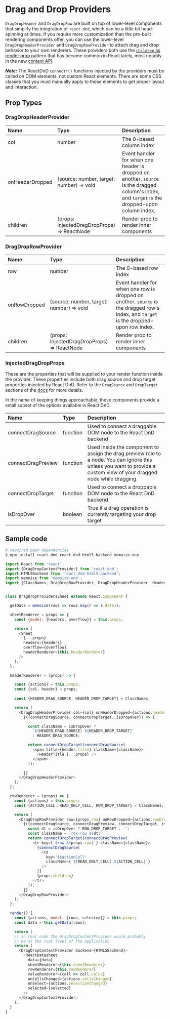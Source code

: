 # Drag and Drop Providers

`DragDropHeader` and `DragDropRow` are built on top of
lower-level components that simplify the integration of `react-dnd`, which 
can be a little bit head-spinning at times. If you require more customization 
than the pre-built rendering components offer, you can use the lower-level 
`DragDropHeaderProvider` and `DragDropRowProvider` to attach drag and drop
behavior to your own renderers. These providers both use the 
[`children` as render prop](https://reactjs.org/docs/render-props.html#using-props-other-than-render)
pattern that has become common in React lately, most notably in the new 
[context API](https://reactjs.org/docs/context.html#consumer).

**_Note:_** The ReactDnD `connect*()` functions injected by the providers 
must be called on DOM elements, not custom React elements. There are some
CSS classes that you must manually apply to these elements to get proper layout
and interaction.


<!-- STORY -->

## Prop Types

### DragDropHeaderProvider

Name | Type | Description
:--- | :--- | :---
col             | number          | The 0-based column index
onHeaderDropped | (source: number, target: number) => void | Event handler for when one header is dropped on another. `source` is the dragged column's index, and `target` is the dropped-upon column index.
children        | (props: InjectedDragDropProps) => ReactNode | Render prop to render inner components


### DragDropRowProvider

Name | Type | Description
:--- | :--- | :---
row          | number          | The 0-based row index
onRowDropped | (source: number, target: number) => void | Event handler for when one row is dropped on another. `source` is the dragged row's index, and `target` is the dropped-upon row index.
children     | (props: InjectedDragDropProps) => ReactNode | Render prop to render inner components


### InjectedDragDropProps

These are the properties that will be supplied to your render function
inside the provider. These properties include both drag source and drop target 
properties injected by React DnD. Refer to the `DragSource` and `DropTarget` 
sections of the [docs](http://react-dnd.github.io/react-dnd/docs-overview.html)
for more details.

In the name of keeping things approachable, these components provide a small subset 
of the options available in React DnD.


Name | Type | Description
:--- | :--- | :---
connectDragSource  | function | Used to connect a draggable DOM node to the React DnD backend
connectDragPreview | function | Used inside the component to assign the drag preview role to a node. You can ignore this unless you want to provide a custom view of your dragged node while dragging.
connectDropTarget  | function | Used to connect a droppable DOM node to the React DnD backend
isDropOver         | boolean  | True if a drag operation is currently targeting your drop target  


## Sample code

```bash
# required peer dependencies
$ npm install react-dnd react-dnd-html5-backend memoize-one
```


```js
import React from 'react';
import {DragDropContextProvider} from 'react-dnd';
import HTML5Backend from 'react-dnd-html5-backend';
import memoize from 'memoize-one';
import {ClassNames, DragDropRowProvider, DragDropHeaderProvider, HeaderTitle, Sheet} from 'react-datasheet-ex';


class DragDropProvidersSheet extends React.Component {

  getData = memoize(rows => rows.map(r => r.data));  

  sheetRenderer = props => {
    const {model: {headers, overflow}} = this.props;

    return (
      <Sheet
        {...props}
        headers={headers}
        overflow={overflow}
        headerRenderer={this.headerRenderer}
      />
    );
  };

  headerRenderer = (props) => {

    const {actions} = this.props;
    const {col, header} = props;
    
    const {HEADER_DRAG_SOURCE, HEADER_DROP_TARGET} = ClassNames;

    return (
      <DragDropHeaderProvider col={col} onHeaderDropped={actions.headerDropped}>
        {({connectDragSource, connectDropTarget, isDropOver}) => {

          const className = isDropOver ?
            `${HEADER_DRAG_SOURCE} ${HEADER_DROP_TARGET}`
            : HEADER_DRAG_SOURCE;

          return connectDropTarget(connectDragSource(
            <span title={header.title} className={className}>
              <HeaderTitle {...props} />
            </span>
          ));

        }}
      </DragDropHeaderProvider>
    );
  };

  rowRenderer = (props) => {
    const {actions} = this.props;
    const {ACTION_CELL, READ_ONLY_CELL, ROW_DROP_TARGET} = ClassNames;

    return (
      <DragDropRowProvider row={props.row} onRowDropped={actions.rowDropped}>
        {({connectDragSource, connectDragPreview, connectDropTarget, isDropOver}) => {
          const dt = isDropOver ? ROW_DROP_TARGET : '';
          const className = `rdx-row ${dt}`;
          return connectDropTarget(connectDragPreview(
            <tr key={`$row-${props.row}`} className={className}>
              {connectDragSource(
                <td
                  key='$$actionCell'
                  className={`${READ_ONLY_CELL} ${ACTION_CELL}`}
                />
              )}
              {props.children}
            </tr>
          ));
        }}
      </DragDropRowProvider>
    );
  };

  render() {
    const {actions, model: {rows, selected}} = this.props;
    const data = this.getData(rows);

    return (
    // in real code the DragDropContentProvider would probably
    // be at the root level of the application
    return (
      <DragDropContextProvider backend={HTML5Backend}>      
        <ReactDatasheet
          data={data}
          sheetRenderer={this.sheetRenderer}
          rowRenderer={this.rowRenderer}
          valueRenderer={cell => cell.value}
          onCellsChanged={actions.cellsChanged}
          onSelect={actions.selectionChanged}
          selected={selected}
        />
      </DragDropContextProvider>
    );
  }
}
```
